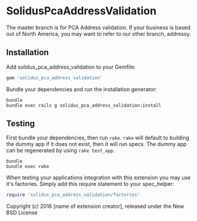 SolidusPcaAddressValidation
===========================

The master branch is for PCA Address validation. If your business is based out of North America, you may want to refer to our other branch, addressy.

Installation
------------

Add solidus_pca_address_validation to your Gemfile:

```ruby
gem 'solidus_pca_address_validation'
```

Bundle your dependencies and run the installation generator:

```shell
bundle
bundle exec rails g solidus_pca_address_validation:install
```

Testing
-------

First bundle your dependencies, then run `rake`. `rake` will default to building the dummy app if it does not exist, then it will run specs. The dummy app can be regenerated by using `rake test_app`.

```shell
bundle
bundle exec rake
```

When testing your applications integration with this extension you may use it's factories.
Simply add this require statement to your spec_helper:

```ruby
require 'solidus_pca_address_validation/factories'
```

Copyright (c) 2016 [name of extension creator], released under the New BSD License
